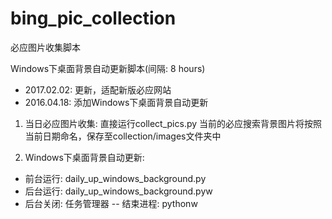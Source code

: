 # bing_pic_collection
必应图片收集脚本  

Windows下桌面背景自动更新脚本(间隔: 8 hours)

- 2017.02.02: 更新，适配新版必应网站
- 2016.04.18: 添加Windows下桌面背景自动更新

1. 当日必应图片收集: 直接运行collect_pics.py
当前的必应搜索背景图片将按照当前日期命名，保存至collection/images文件夹中

2. Windows下桌面背景自动更新:
  - 前台运行: daily_up_windows_background.py
  - 后台运行: daily_up_windows_background.pyw
  - 后台关闭: 任务管理器 -- 结束进程: pythonw

